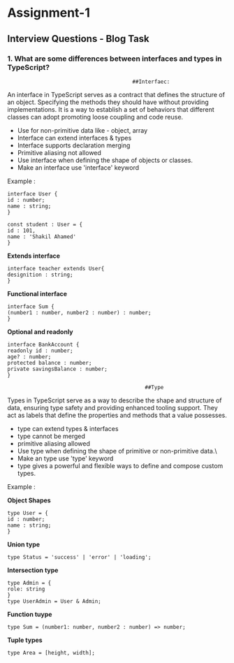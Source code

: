 # Assignment-1

## Interview Questions - Blog Task

### 1. What are some differences between interfaces and types in TypeScript?

                                            ##Interfaec:

An interface in TypeScript serves as a contract that defines the structure of an object. Specifying the methods they should have without providing implementations. It is a way to establish a set of behaviors that different classes can adopt promoting loose coupling and code reuse.

- Use for non-primitive data like - object, array
- Interface can extend interfaces & types
- Interface supports declaration merging
- Primitive aliasing not allowed
- Use interface when defining the shape of objects or classes.
- Make an interface use 'interface' keyword

Example :

```
interface User {
id : number;
name : string;
}

const student : User = {
id : 101,
name : 'Shakil Ahamed'
}
```

**Extends interface**

```
interface teacher extends User{
designition : string;
}
```

**Functional interface**

```
interface Sum {
(number1 : number, number2 : number) : number;
}
```

**Optional and readonly**

```
interface BankAccount {
readonly id : number;
age? : number;
protected balance : number;
private savingsBalance : number;
}
```

                                                ##Type

Types in TypeScript serve as a way to describe the shape and structure of data, ensuring type safety and providing enhanced tooling support. They act as labels that define the properties and methods that a value possesses.

- type can extend types & interfaces
- type cannot be merged
- primitive aliasing allowed
- Use type when defining the shape of primitive or non-primitive data.\
- Make an type use 'type' keyword
- type gives a powerful and flexible ways to define and compose custom types.

Example :

**Object Shapes**

```
type User = {
id : number;
name : string;
}
```

**Union type**

```
type Status = 'success' | 'error' | 'loading';
```

**Intersection type**

```
type Admin = {
role: string
}
type UserAdmin = User & Admin;
```

**Function tuype**

```
type Sum = (number1: number, number2 : number) => number;
```

**Tuple types**

```
type Area = [height, width];
```

